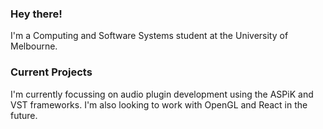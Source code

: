 ### Hey there!

I'm a Computing and Software Systems student at the University of Melbourne. 

### Current Projects

I'm currently focussing on audio plugin development using the ASPiK and VST frameworks. I'm also looking to work with OpenGL and React in the future.
